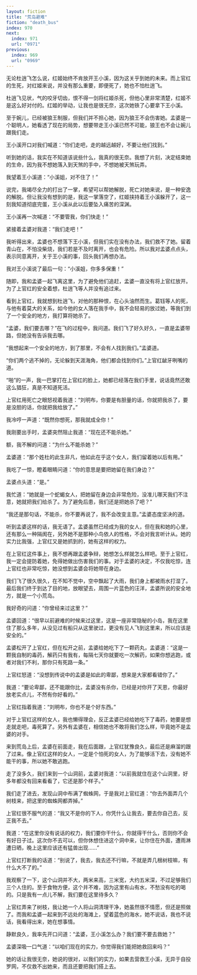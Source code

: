 ```yaml
---
layout: fiction
title: "荒岛避难"
fiction: "death_bus"
index: 970
next:
  index: 971
  url: "0971"
previous:
  index: 969
  url: "0969"
---
```

无论杜逍飞怎么说，红姬始终不肯放开王小溪，因为这关乎到她的未来。而上官红的生死，对红姬来说，并没有那么重要，即便死了，她也不怕杜逍飞。

杜逍飞见状，气的咬牙切齿，恨不得一剑将红姬杀死，但他心里非常清楚，红姬不是这么好对付的。红姬的举动，让我也是很无奈，这次她铁了心要拿下王小溪。

至于婉儿，已经被狼王制服，但我们并不担心她，因为狼王不会伤害她。孟婆是一个聪明人，她看透了现在的局势，想要带走王小溪已然不可能，狼王也不会让婉儿跟我们走。

王小溪开口对我们喊道：“你们走吧，走的越远越好，不要让他们找到。”

听到她的话，我实在不知道该说些什么，我真的很无奈。我想了片刻，决定结束她的生命，因为我不想她落入到天煞的手中，不想她被天煞玩弄。

我望着王小溪道：“小溪姐，对不住了！”

说完，我竭尽全力的打出了一掌，希望可以帮她解脱，死亡对她来说，是一种安逸的解脱。但让我没有想到的是，我这一掌落空了，红姬挟持着王小溪躲开了，这一刻我知道彻底完蛋，王小溪从此以后要坠入痛苦的深渊。

王小溪再一次喊道：“不要管我，你们快走！”

紧接着孟婆对我道：“我们走吧！”

我听得出来，孟婆也不想落下王小溪，但我们实在没有办法，我们救不了她。留着青山在，不怕没柴烧，我们若是不及时离开，也会有危险。所以我对孟婆点点头，表示同意离开，关于王小溪的事，回头我们再想办法。

我对王小溪说了最后一句：“小溪姐，你多多保重！”

随即，我和孟婆一起飞离这里，为了避免他们追赶，孟婆一直没有将上官红放开。为了上官红的安全着想，杜逍飞等人并没有追过来。

看到上官红，我就想到杜逍飞，对他的那种恨，在心头油然而生。葛钰等人的死，与他有着莫大的关系，如今他的女人落在我手中，我不会轻易的放过她，等我们到了一个安全的地方，我打算将她杀了。

“孟婆，我们要去哪？”在飞的过程中，我问道。我们飞了好久好久，一直是孟婆带路，但她没有告诉我去哪。

“我想起来一个安全的地方，到了那里，不会有人找到我们。”孟婆道。

“你们两个逃不掉的，无论躲到天涯海角，他们都会找到你们。”上官红龇牙咧嘴的道。

“啪”的一声，我一巴掌打在上官红的脸上，她都已经落在我们手里，说话竟然还敢这么猖狂，真是不知道死活。

上官红用死亡之眼怒视着我道：“刘明布，你要是有胆量的话，你就把我杀了，要是没胆的话，你就把我给放了。”

我冷哼一声道：“既然你想死，那我就成全你！”

我刚要出手时，孟婆突然阻止我道：“现在还不能杀她。”

额，我不解的问道：“为什么不能杀她？”

孟婆道：“那个姓杜的此生非凡，他如此在乎这个女人，我们留着她以后有用。”

我吃了一惊，瞪着眼睛问道：“你的意思是要把她留在我们身边？”

孟婆点头道：“是。”

我忙道：“她就是一个蛇蝎女人，把她留在身边会非常危险，没准儿哪天我们不注意，她就把我们给杀了。为了避免后患，我们还是把她杀了吧？”

“我还是那句话，不能杀，你不要再说了，我不会改变主意。”孟婆态度坚决的道。

听到孟婆这样的话，我无语了。孟婆虽然已经成为我的女人，但在我和她的心里，还有那么一种隔阂在，另外她不是那种小鸟依人的性格，不会对我言听计从。她的实力比我强，上官红又是她抓到的，她有这样的权力。

在上官红这件事上，我不想再跟孟婆争辩，她想怎么样就怎么样吧。至于上官红，我一定会提防着她，免得她做出伤害我们的事。对于孟婆的决定，不仅我吃惊，连上官红也非常吃惊，她没想到孟婆会将她带在身边。

我们飞了很久很久，在不知不觉中，空中飘起了大雨，我们身上都被雨水打湿了。最后我们终于到达了目的地，放眼望去，周围一片蓝色的汪洋，孟婆所说的安全地方，就是一个小荒岛。

我好奇的问道：“你曾经来过这里？”

孟婆回道：“很早以前避难的时候来过这里，这是一座非常隐秘的小岛，我在这里住了那么多年，从没见过有船只从这里驶过，更没有见人飞到这里来，所以应该是安全的。”

孟婆松开了上官红，但在松开之前，孟婆给她吃下了一颗药丸，孟婆道：“这是一颗我自制的毒药，解药只有我有，每隔七天你就要吃一次解药，如果你想逃跑，或者对我们不利，那你只有死路一条。”

上官红怒道：“没想到传说中的孟婆是如此的卑鄙，想来是大家都看错你了。”

我道：“要论卑鄙，还不能跟你比，孟婆没有杀你，已经是对你开了天恩，你最好放老实点儿，不然有你好看的。”

上官红指着我道：“刘明布，你也不是个好东西。”

对于上官红这样的女人，我也懒得理会，反正孟婆已经给她吃下了毒药，她要是想走就走吧，毒死算了。另外有孟婆在，相信她也不敢将我们怎么样，毕竟她不是孟婆的对手。

来到荒岛上后，孟婆在前面走，我在后面跟，上官红犹豫良久，最后还是麻溜的跟了过来。像上官红这样的女人，一定是个怕死的女人，为了能够活下去，没有她不能干的事，所以她不敢逃跑。

走了没多久，我们来到一个山洞前，孟婆对我道：“以前我就住在这个山洞里，好多年都没有回来看看了，它还是那个样子。”

我们走了进去，发现山洞中布满了蜘蛛网，于是我对上官红道：“你去外面弄几个树枝来，把这里的蜘蛛网都弄掉。”

上官红很不服气的道：“我又不是你的下人，你凭什么让我去，要去你自己去，反正我不去。”

我道：“在这里你没有说话的权力，我们要你干什么，你就得干什么，否则你不会有好日子过。这次你不去可以，但你休想住进这个洞中来，让你住在外面，遭雨淋遭日晒，晚上这里应该还有猛兽出现……”

上官红打断我的话道：“别说了，我去，我去还不行嘛，不就是弄几根树枝嘛，有什么大不了的。”

我观察了一下，这个山洞并不大，两米来高，三米宽，大约五米深，不过足够我们三个人住的。至于食物方便，这个并不难，因为这里有山有水，不愁没有吃的喝的。只是我有一点儿不解，我们要在这里待多久？

上官红弄来了树枝，我让她一个人将山洞清理干净，她虽然很不情愿，但还是照做了。而我和孟婆一起来到不远处的海滩上，望着蓝色的海水，她不说话，我也不说话，我看得出来，她在想事情。

静默良久，我率先开口问道：“孟婆，王小溪怎么办？我们要不要去救她？”

孟婆深吸一口气道：“以咱们现在的实力，你觉得我们能把她救回来吗？”

她的话让我很无奈，她说的很对，以我们的实力，如果去营救王小溪，无异于自投罗网，不仅救不出她来，而且还要把我们搭上去。